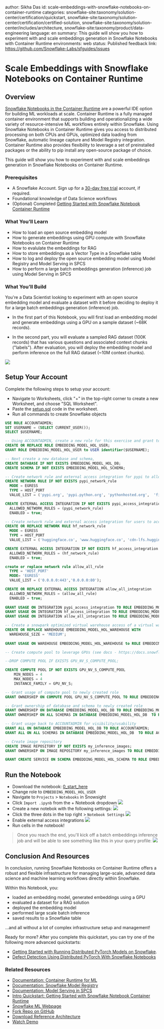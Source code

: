 author: Sikha Das
id: scale-embeddings-with-snowflake-notebooks-on-container-runtime
categories: snowflake-site:taxonomy/solution-center/certification/quickstart, snowflake-site:taxonomy/solution-center/certification/certified-solution, snowflake-site:taxonomy/solution-center/includes/architecture, snowflake-site:taxonomy/product/data-engineering
language: en
summary: This guide will show you how to experiment with and scale embeddings generation in Snowflake Notebooks with Container Runtime
environments: web
status: Published 
feedback link: https://github.com/Snowflake-Labs/sfguides/issues

# Scale Embeddings with Snowflake Notebooks on Container Runtime
<!-- ------------------------ -->
## Overview 


[Snowflake Notebooks in the Container Runtime](https://docs.snowflake.com/en/user-guide/ui-snowsight/notebooks-on-spcs) are a powerful IDE option for building ML workloads at scale. Container Runtime is a fully managed container environment that supports building and operationalizing a wide variety of resource-intensive ML workflows entirely within Snowflake. Using Snowflake Notebooks in Container Runtime gives you access to distributed processing on both CPUs and GPUs, optimized data loading from Snowflake, automatic lineage capture and Model Registry integration. Container Runtime also provides flexibility to leverage a set of preinstalled packages or the ability to pip install any open-source package of choice.  

This guide will show you how to experiment with and scale embeddings generation in Snowflake Notebooks on Container Runtime.

### Prerequisites
- A Snowflake Account. Sign up for a [30-day free trial](https://signup.snowflake.com/) account, if required. 
- Foundational knowledge of Data Science workflows
- (Optional) Completed [Getting Started with Snowflake Notebook Container Runtime](https://quickstarts.snowflake.com/guide/notebook-container-runtime/index.html#0)

### What You’ll Learn
- How to load an open source embedding model
- How to generate embeddings using GPU compute with Snowflake Notebooks on Container Runtime
- How to evalulate the embeddings for RAG
- How to store embeddings as a Vector Type in a Snowflake table
- How to log and deploy the open source embedding model using Model Registry and Model Serving in SPCS
- How to perform a large batch embeddings generation (inference) job using Model Serving in SPCS

### What You’ll Build 
You're a Data Scientist looking to experiment with an open source embedding model and evaluate a dataset with it before deciding to deploy it for a large batch embeddings generation (inference) job.

- In the first part of this Notebook, you will first load an embedding model and generate embeddings using a GPU on a sample dataset (~68K records). 

- In the second part, you will evaluate a sampled RAG dataset (100K records) that has various questions and associated context chunks ("labels"). After evaluation, you will deploy the embedding model and perform inference on the full RAG dataset (~10M context chunks).

![](assets/architecture.png)

<!-- ------------------------ -->
## Setup Your Account


Complete the following steps to setup your account:
- Navigate to Worksheets, click "+" in the top-right corner to create a new Worksheet, and choose "SQL Worksheet".
- Paste the [setup.sql](https://github.com/Snowflake-Labs/sfguide-scale-embeddings-with-snowflake-notebooks-on-container-runtime/blob/main/scripts/setup.sql) code in the worksheet.
- Run all commands to create Snowflake objects

```sql
USE ROLE ACCOUNTADMIN;
SET USERNAME = (SELECT CURRENT_USER());
SELECT $USERNAME;

-- Using ACCOUNTADMIN, create a new role for this exercise and grant to applicable users
CREATE OR REPLACE ROLE EMBEDDING_MODEL_HOL_USER;
GRANT ROLE EMBEDDING_MODEL_HOL_USER to USER identifier($USERNAME);

-- Next create a new database and schema,
CREATE DATABASE IF NOT EXISTS EMBEDDING_MODEL_HOL_DB;
CREATE SCHEMA IF NOT EXISTS EMBEDDING_MODEL_HOL_SCHEMA;

-- Create network rule and external access integration for pypi to allow users to pip install python packages within notebooks (on container runtimes)
CREATE NETWORK RULE IF NOT EXISTS pypi_network_rule
  MODE = EGRESS
  TYPE = HOST_PORT
  VALUE_LIST = ('pypi.org', 'pypi.python.org', 'pythonhosted.org',  'files.pythonhosted.org');

CREATE EXTERNAL ACCESS INTEGRATION IF NOT EXISTS pypi_access_integration
  ALLOWED_NETWORK_RULES = (pypi_network_rule)
  ENABLED = true;

-- Create network rule and external access integration for users to access data and models from Hugging Face
CREATE OR REPLACE NETWORK RULE hf_network_rule
  MODE = EGRESS
  TYPE = HOST_PORT
  VALUE_LIST = ('huggingface.co', 'www.huggingface.co', 'cdn-lfs.huggingface.co', 'cdn-lfs-us-1.huggingface.co');

CREATE EXTERNAL ACCESS INTEGRATION IF NOT EXISTS hf_access_integration
  ALLOWED_NETWORK_RULES = (hf_network_rule)
  ENABLED = true;

create or replace network rule allow_all_rule
  TYPE = 'HOST_PORT'
  MODE= 'EGRESS'
  VALUE_LIST = ('0.0.0.0:443','0.0.0.0:80');

CREATE OR REPLACE EXTERNAL ACCESS INTEGRATION allow_all_integration
  ALLOWED_NETWORK_RULES = (allow_all_rule)
  ENABLED = true;
  
GRANT USAGE ON INTEGRATION pypi_access_integration TO ROLE EMBEDDING_MODEL_HOL_USER;
GRANT USAGE ON INTEGRATION hf_access_integration TO ROLE EMBEDDING_MODEL_HOL_USER;
GRANT USAGE ON INTEGRATION allow_all_integration TO ROLE EMBEDDING_MODEL_HOL_USER;

-- Create a snowpark optimized virtual warehouse access of a virtual warehouse for newly created role
CREATE OR REPLACE WAREHOUSE EMBEDDING_MODEL_HOL_WAREHOUSE WITH
  WAREHOUSE_SIZE = 'MEDIUM';
  
GRANT USAGE ON WAREHOUSE EMBEDDING_MODEL_HOL_WAREHOUSE to ROLE EMBEDDING_MODEL_HOL_USER;

-- Create compute pool to leverage GPUs (see docs - https://docs.snowflake.com/en/developer-guide/snowpark-container-services/working-with-compute-pool)

--DROP COMPUTE POOL IF EXISTS GPU_NV_S_COMPUTE_POOL;

CREATE COMPUTE POOL IF NOT EXISTS GPU_NV_S_COMPUTE_POOL
    MIN_NODES = 4
    MAX_NODES = 4
    INSTANCE_FAMILY = GPU_NV_S;

-- Grant usage of compute pool to newly created role
GRANT OWNERSHIP ON COMPUTE POOL GPU_NV_S_COMPUTE_POOL TO ROLE EMBEDDING_MODEL_HOL_USER;

-- Grant ownership of database and schema to newly created role
GRANT OWNERSHIP ON DATABASE EMBEDDING_MODEL_HOL_DB TO ROLE EMBEDDING_MODEL_HOL_USER COPY CURRENT GRANTS;
GRANT OWNERSHIP ON ALL SCHEMAS IN DATABASE EMBEDDING_MODEL_HOL_DB  TO ROLE EMBEDDING_MODEL_HOL_USER COPY CURRENT GRANTS;

-- Grant usage back to ACCOUNTADMIN for visibility/usability
GRANT ALL ON DATABASE EMBEDDING_MODEL_HOL_DB TO ROLE ACCOUNTADMIN;
GRANT ALL ON ALL SCHEMAS IN DATABASE EMBEDDING_MODEL_HOL_DB  TO ROLE ACCOUNTADMIN;

-- Create image repository
CREATE IMAGE REPOSITORY IF NOT EXISTS my_inference_images;
GRANT OWNERSHIP ON IMAGE REPOSITORY my_inference_images TO ROLE EMBEDDING_MODEL_HOL_USER;

GRANT CREATE SERVICE ON SCHEMA EMBEDDING_MODEL_HOL_SCHEMA TO ROLE EMBEDDING_MODEL_HOL_USER;
```

<!-- ------------------------ -->
## Run the Notebook


- Download the notebook: [0_start_here](https://github.com/Snowflake-Labs/sfguide-scale-embeddings-with-snowflake-notebooks-on-container-runtime/blob/main/notebooks/0_start_here.ipynb)
- Change role to `EMBEDDING_MODEL_HOL_USER`
- Navigate to `Projects` > `Notebooks` in Snowsight
- Click `Import .ipynb` from the + Notebook dropdown
![](assets/import.png)
- Create a new notebok with the following settings:
![](assets/create_notebook.png)
- Click the three dots in the top right > `Notebook Settings`
![](assets/edit_settings.png)
- Enable external access integrations
![](assets/external_access.png)
- Run cells in the notebook!
> Once you reach the end, you'll kick off a batch embeddings inference job and will be able to see something like this in your query profile:
![](assets/query_profile.png)

<!-- ------------------------ -->
## Conclusion And Resources


In conclusion, running Snowflake Notebooks on Container Runtime offers a robust and flexible infrastructure for managing large-scale, advanced data science and machine learning workflows directly within Snowflake. 

Within this Notebook, you:
- loaded an embedding model, generated embeddings using a GPU
- evaluated a dataset for a RAG solution 
- deployed the embedding model
- performed large scale batch inference
- saved results to a Snowflake table 

...and all without a lot of complex infrastructure setup and management!

Ready for more? After you complete this quickstart, you can try one of the following more advanced quickstarts:
- [Getting Started with Running Distributed PyTorch Models on Snowflake](https://quickstarts.snowflake.com/guide/getting-started-with-running-distributed-pytorch-models-on-snowflake/#0).
- [Defect Detection Using Distributed PyTorch With Snowflake Notebooks](https://quickstarts.snowflake.com/guide/defect_detection_using_distributed_pyTorch_with_snowflake_notebooks/index.html?index=..%2F..index#0)

### Related Resources
- [Documentation: Container Runtime for ML](https://docs.snowflake.com/en/developer-guide/snowflake-ml/container-runtime-ml)
- [Documentation: Snowflake Model Registry](https://docs.snowflake.com/en/developer-guide/snowflake-ml/model-registry/overview)
- [Documentation: Model Serving in SPCS](https://docs.snowflake.com/en/developer-guide/snowflake-ml/model-registry/container)
- [Intro Quickstart: Getting Started with Snowflake Notebook Container Runtime](https://quickstarts.snowflake.com/guide/notebook-container-runtime/index.html#0)
- [Snowflake ML Webpage](https://www.snowflake.com/en/data-cloud/snowflake-ml/)
- [Fork Repo on GitHub](https://github.com/Snowflake-Labs/sfguide-scale-embeddings-with-snowflake-notebooks-on-container-runtime/tree/main)
- [Download Reference Architecture](https://quickstarts.snowflake.com/guide/scale-embeddings-with-snowflake-notebooks-on-container-runtime/img/d7e8912c0a95ae06.png?_ga=2.243977933.970314110.1758562613-1806211272.1741193538&_gac=1.82971236.1758675992.CjwKCAjwisnGBhAXEiwA0zEOR1sIXOVV_EsVJWwLfve5dvv0oNT7nVRSlx19ZM16B3Kj1k4neCKwLxoCf70QAvD_BwE)
- [Watch Demo](https://youtu.be/uvLiJtfNd-M?list=TLGGdqmu7qRGY9gyNDA5MjAyNQ)
